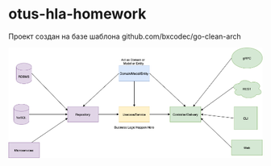 # otus-hla-homework

 Проект создан на базе шаблона github.com/bxcodec/go-clean-arch



![golang clean architecture](./clean-arch.png)

